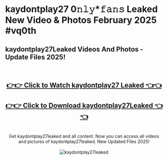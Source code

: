 # kaydontplay27 0𝚗𝚕𝚢*𝚏𝚊𝚗𝚜 Leaked New Video & Photos February 2025 #vq0th

<h2>kaydontplay27Leaked Videos And Photos - Update Files 2025!</h2>
<br>
<div align="center">
<h2><a href="https://mediaupload.pro?title=kaydontplay27&ref=11F" rel="nofollow">👉👉 Click to Watch kaydontplay27 Leaked 👈👈</a></h2>
<h2><a href="https://mediaupload.pro?title=kaydontplay27&ref=11F" rel="nofollow">👉👉 Click to Download kaydontplay27Leaked 👈👈</a></h2>
<br>
Get kaydontplay27leaked and all content. Now you can access all videos and pictures of kaydontplay27leaked. New Updated Files 2025!
<br>
<br>
<a href="https://mediaupload.pro?title=kaydontplay27&ref=11F" rel="nofollow" data-target="animated-image.originalLink"><img src="https://i.ibb.co/Gkj2r4b/banner.png" alt="kaydontplay27leaked" style="max-width: 100%; display: inline-block;" data-target="animated-image.originalImage"></a>
</div>
<br>

